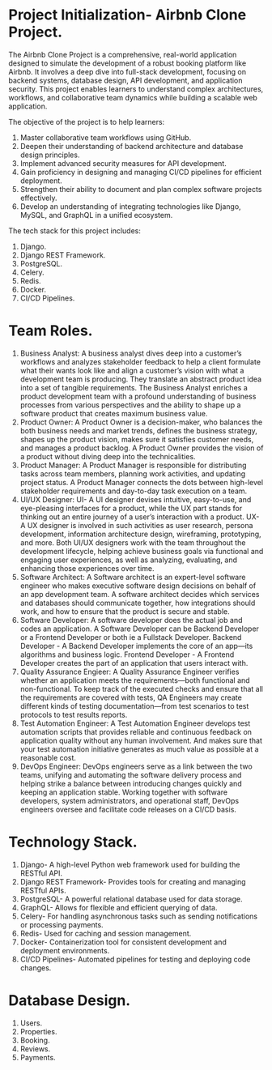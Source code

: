 # Project Initialization- Airbnb Clone Project.
The Airbnb Clone Project  is a comprehensive, real-world application designed to simulate the development of a robust booking platform like Airbnb. It involves a deep dive into full-stack development, focusing on backend systems, database design, API development, and application security. This project enables learners to understand complex architectures, workflows, and collaborative team dynamics while building a scalable web application. 

The objective of the project is to help learners:
1. Master collaborative team workflows using GitHub.
2. Deepen their understanding of backend architecture and database design principles.
3. Implement advanced security measures for API development.
4. Gain proficiency in designing and managing CI/CD pipelines for efficient deployment.
5. Strengthen their ability to document and plan complex software projects effectively.
6. Develop an understanding of integrating technologies like Django, MySQL, and GraphQL in a unified ecosystem.

The tech stack for this project includes:
1. Django.
2. Django REST Framework.
3. PostgreSQL.
4. Celery.
5. Redis.
6. Docker.
7. CI/CD Pipelines. 

# Team Roles.
1. Business Analyst: A business analyst dives deep into a customer’s workflows and analyzes stakeholder feedback to help a client formulate what their wants look like and align a customer’s vision with what a development team is producing. They translate an abstract product idea into a set of tangible requirements. The Business Analyst enriches a product development team with a profound understanding of business processes from various perspectives and the ability to shape up a software product that creates maximum business value.
2. Product Owner: A Product Owner is a decision-maker, who balances the both business needs and market trends, defines the  business strategy, shapes up the product vision, makes sure it satisfies customer needs, and manages a product backlog. A Product Owner provides the vision of a product without diving deep into the technicalities.
3. Product Manager: A Product Manager is responsible for distributing tasks across team members, planning work activities, and updating project status. A Product Manager connects the dots between high-level stakeholder requirements and day-to-day task execution on a team.
4. UI/UX Designer:
   UI- A UI designer devises intuitive, easy-to-use, and eye-pleasing interfaces for a product, while the UX part stands for thinking out an entire journey of a user’s interaction with a product. 
   UX- A UX designer is involved in such activities as user research, persona development, information architecture design, wireframing, prototyping, and more.
Both UI/UX designers work with the team throughout the development lifecycle, helping achieve business goals via functional and engaging user experiences, as well as analyzing, evaluating, and enhancing those experiences over time.
5. Software Architect: A Software architect is an expert-level software engineer who makes executive software design decisions on behalf of an app development team. A software architect decides which services and databases should communicate together, how integrations should work, and how to ensure that the product is secure and stable.
6. Software Developer: A software developer does the actual job and codes an application. A Software Developer can be Backend Developer or a Frontend Developer or both ie a Fullstack Developer.
   Backend Developer -  A Backend Developer implements the core of an app—its algorithms and business logic.
   Frontend Developer - A Frontend Developer creates the part of an application that users interact with.
7. Quality Assurance Engieer: A Quality Assurance Engineer verifies whether an application meets the requirements—both functional and non-functional. To keep track of the executed checks and ensure that all the requirements are covered with tests, QA Engineers may create different kinds of testing documentation—from test scenarios to test protocols to test results reports.
8. Test Automation Engineer: A Test Automation Engineer develops test automation scripts that provides reliable and continuous feedback on application quality without any human involvement. And makes sure that your test automation initiative generates as much value as possible at a reasonable cost.
9. DevOps Engineer: DevOps engineers serve as a link between the two teams, unifying and automating the software delivery process and helping strike a balance between introducing changes quickly and keeping an application stable. Working together with software developers, system administrators, and operational staff, DevOps engineers oversee and facilitate code releases on a CI/CD basis.

# Technology Stack.
1. Django- A high-level Python web framework used for building the RESTful API.
2. Django REST Framework- Provides tools for creating and managing RESTful APIs.
3. PostgreSQL- A powerful relational database used for data storage.
4. GraphQL- Allows for flexible and efficient querying of data.
5. Celery- For handling asynchronous tasks such as sending notifications or processing payments.
6. Redis- Used for caching and session management.
7. Docker- Containerization tool for consistent development and deployment environments.
8. CI/CD Pipelines- Automated pipelines for testing and deploying code changes.

# Database Design.
1. Users.
2. Properties.
3. Booking.
4. Reviews.
5. Payments. 
